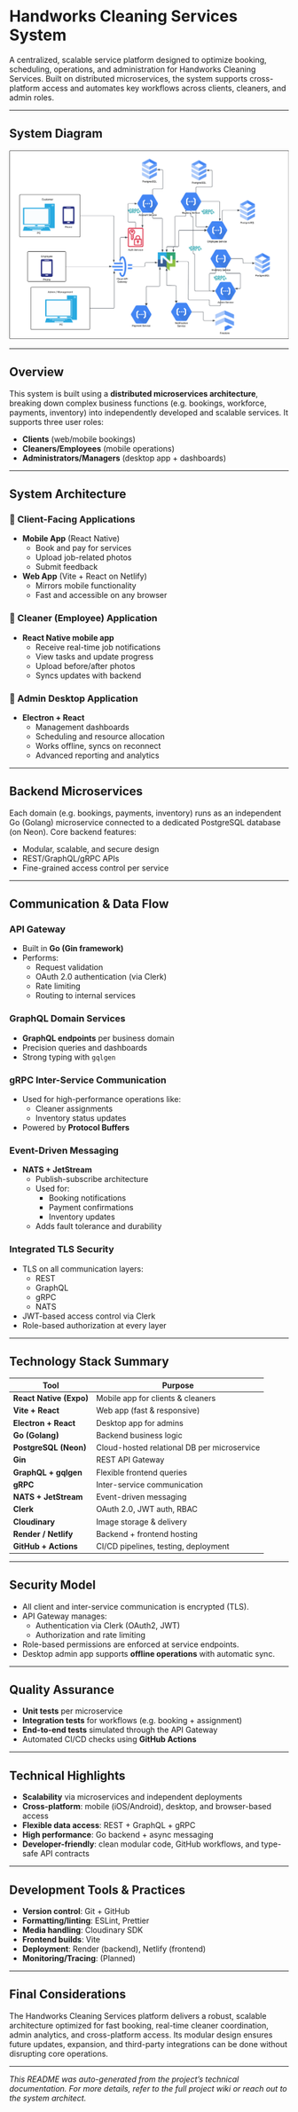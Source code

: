 # Handworks Cleaning Services System

A centralized, scalable service platform designed to optimize booking, scheduling, operations, and administration for Handworks Cleaning Services. Built on distributed microservices, the system supports cross-platform access and automates key workflows across clients, cleaners, and admin roles.

---

## System Diagram

![Handworks Cleaning System Diagram](https://github.com/Gnashal/handworks-microservice/blob/D14N6C0/.github/diagrams/handwords_system_backend_diagram.png)

---

## Overview

This system is built using a **distributed microservices architecture**, breaking down complex business functions (e.g. bookings, workforce, payments, inventory) into independently developed and scalable services. It supports three user roles:
- **Clients** (web/mobile bookings)
- **Cleaners/Employees** (mobile operations)
- **Administrators/Managers** (desktop app + dashboards)

---

## System Architecture

### 🔹 Client-Facing Applications
- **Mobile App** (React Native)
  - Book and pay for services
  - Upload job-related photos
  - Submit feedback
- **Web App** (Vite + React on Netlify)
  - Mirrors mobile functionality
  - Fast and accessible on any browser

### 🔹 Cleaner (Employee) Application
- **React Native mobile app**
  - Receive real-time job notifications
  - View tasks and update progress
  - Upload before/after photos
  - Syncs updates with backend

### 🔹 Admin Desktop Application
- **Electron + React**
  - Management dashboards
  - Scheduling and resource allocation
  - Works offline, syncs on reconnect
  - Advanced reporting and analytics

---

## Backend Microservices

Each domain (e.g. bookings, payments, inventory) runs as an independent Go (Golang) microservice connected to a dedicated PostgreSQL database (on Neon). Core backend features:

- Modular, scalable, and secure design
- REST/GraphQL/gRPC APIs
- Fine-grained access control per service

---

## Communication & Data Flow

### API Gateway
- Built in **Go (Gin framework)**
- Performs:
  - Request validation
  - OAuth 2.0 authentication (via Clerk)
  - Rate limiting
  - Routing to internal services

### GraphQL Domain Services
- **GraphQL endpoints** per business domain
- Precision queries and dashboards
- Strong typing with `gqlgen`

### gRPC Inter-Service Communication
- Used for high-performance operations like:
  - Cleaner assignments
  - Inventory status updates
- Powered by **Protocol Buffers**

### Event-Driven Messaging
- **NATS + JetStream**
  - Publish-subscribe architecture
  - Used for:
    - Booking notifications
    - Payment confirmations
    - Inventory updates
  - Adds fault tolerance and durability

### Integrated TLS Security
- TLS on all communication layers:
  - REST
  - GraphQL
  - gRPC
  - NATS
- JWT-based access control via Clerk
- Role-based authorization at every layer

---

## Technology Stack Summary

| Tool                     | Purpose |
|--------------------------|---------|
| **React Native (Expo)** | Mobile app for clients & cleaners |
| **Vite + React**         | Web app (fast & responsive) |
| **Electron + React**     | Desktop app for admins |
| **Go (Golang)**          | Backend business logic |
| **PostgreSQL (Neon)**    | Cloud-hosted relational DB per microservice |
| **Gin**                  | REST API Gateway |
| **GraphQL + gqlgen**     | Flexible frontend queries |
| **gRPC**                 | Inter-service communication |
| **NATS + JetStream**     | Event-driven messaging |
| **Clerk**                | OAuth 2.0, JWT auth, RBAC |
| **Cloudinary**           | Image storage & delivery |
| **Render / Netlify**     | Backend + frontend hosting |
| **GitHub + Actions**     | CI/CD pipelines, testing, deployment |

---

## Security Model

- All client and inter-service communication is encrypted (TLS).
- API Gateway manages:
  - Authentication via Clerk (OAuth2, JWT)
  - Authorization and rate limiting
- Role-based permissions are enforced at service endpoints.
- Desktop admin app supports **offline operations** with automatic sync.

---

## Quality Assurance

- **Unit tests** per microservice
- **Integration tests** for workflows (e.g. booking + assignment)
- **End-to-end tests** simulated through the API Gateway
- Automated CI/CD checks using **GitHub Actions**

---

## Technical Highlights

- **Scalability** via microservices and independent deployments
- **Cross-platform**: mobile (iOS/Android), desktop, and browser-based access
- **Flexible data access**: REST + GraphQL + gRPC
- **High performance**: Go backend + async messaging
- **Developer-friendly**: clean modular code, GitHub workflows, and type-safe API contracts

---

## Development Tools & Practices

- **Version control**: Git + GitHub
- **Formatting/linting**: ESLint, Prettier
- **Media handling**: Cloudinary SDK
- **Frontend builds**: Vite
- **Deployment**: Render (backend), Netlify (frontend)
- **Monitoring/Tracing**: (Planned)

---

## Final Considerations

The Handworks Cleaning Services platform delivers a robust, scalable architecture optimized for fast booking, real-time cleaner coordination, admin analytics, and cross-platform access. Its modular design ensures future updates, expansion, and third-party integrations can be done without disrupting core operations.

---

_This README was auto-generated from the project’s technical documentation. For more details, refer to the full project wiki or reach out to the system architect._
